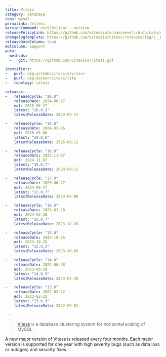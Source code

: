 ```yaml
---
title: Vitess
category: database
tags: mysql
permalink: /vitess
versionCommand: vtctldclient --version
releasePolicyLink: https://github.com/vitessio/enhancements/blob/main/veps/vep-5.md
changelogTemplate: https://github.com/vitessio/vitess/releases/tag/v__LATEST__
releaseDateColumn: true
eolColumn: Support
auto:
  methods:
  -   git: https://github.com/vitessio/vitess.git

identifiers:
-   purl: pkg:github/vitessio/vitess
-   purl: pkg:docker/vitess/lite
-   repology: vitess

releases:
-   releaseCycle: "20.0"
    releaseDate: 2024-06-27
    eol: 2025-06-27
    latest: "20.0.2"
    latestReleaseDate: 2024-09-11

-   releaseCycle: "19.0"
    releaseDate: 2024-03-06
    eol: 2025-03-06
    latest: "19.0.6"
    latestReleaseDate: 2025-09-11

-   releaseCycle: "18.0"
    releaseDate: 2023-11-07
    eol: 2024-11-07
    latest: "18.0.7"
    latestReleaseDate: 2024-09-11

-   releaseCycle: "17.0"
    releaseDate: 2023-06-27
    eol: 2024-06-27
    latest: "17.0.7"
    latestReleaseDate: 2024-05-08

-   releaseCycle: "16.0"
    releaseDate: 2023-02-28
    eol: 2024-02-28
    latest: "16.0.7"
    latestReleaseDate: 2023-12-20

-   releaseCycle: "15.0"
    releaseDate: 2022-10-25
    eol: 2023-10-25
    latest: "15.0.5"
    latestReleaseDate: 2023-10-03

-   releaseCycle: "14.0"
    releaseDate: 2022-06-28
    eol: 2023-06-28
    latest: "14.0.5"
    latestReleaseDate: 2023-03-30

-   releaseCycle: "13.0"
    releaseDate: 2022-02-22
    eol: 2023-02-22
    latest: "13.0.3"
    latestReleaseDate: 2022-09-01

---
```


> [Vitess](https://vitess.io/) is a database clustering system for horizontal scaling of MySQL.

A new major version of Vitess is released every four months. Each major version is supported for one year with high severity bugs (such as data loss or outages) and security fixes.
